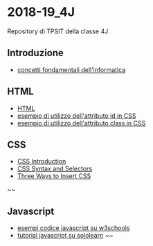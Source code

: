 # 2018-19_4J
Repository di TPSIT della classe 4J

## Introduzione
- [concetti fondamentali dell'informatica](http://aptiva.v2.cs.unibo.it/wiki/index.php/Concetti_fondamentali_dell%27Informatica)

## HTML
- [HTML](https://www.codecademy.com/learn/learn-html)
- [esempio di utilizzo dell'attributo id in CSS](https://www.w3schools.com/css/tryit.asp?filename=trycss_syntax_id)
- [esempio di utilizzo dell'attributo class in CSS](https://www.w3schools.com/css/tryit.asp?filename=trycss_syntax_class)

## CSS
- [CSS Introduction](https://www.w3schools.com/Css/css_intro.asp)
- [CSS Syntax and Selectors](https://www.w3schools.com/Css/css_syntax.asp)
- [Three Ways to Insert CSS](https://www.w3schools.com/Css/css_howto.asp)

~~ 
## Javascript
- [esempi codice javascript su w3schools](https://www.w3schools.com/js/js_examples.asp)
- [tutorial javascript su sololearn](https://www.sololearn.com/Play/JavaScript/)
~~

